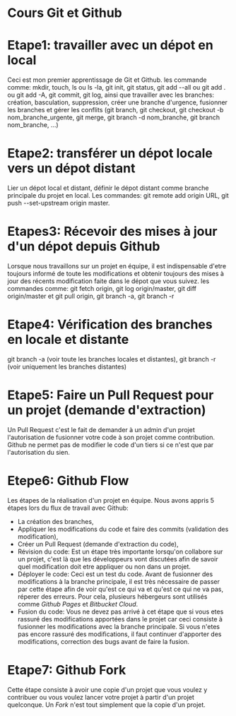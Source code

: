 # Cours Git et Github

# Etape1: travailler avec un dépot en local
Ceci est mon premier apprentissage de Git et Github. les commande comme: mkdir, touch, ls ou ls -la, git init, git status, git add --all ou git add . ou git add -A, git commit, git log, ainsi que travailler avec les branches: création, basculation, suppression, créer une branche d'urgence, fusionner les branches et gérer les conflits (git branch, git checkout, git checkout -b nom_branche_urgente, git merge, git branch -d nom_branche, git branch nom_branche, ...)
# Etape2: transférer un dépot locale vers un dépot distant
Lier un dépot local et distant, définir le dépot distant comme branche principale du projet en local. Les commandes: git remote add origin URL, git push --set-upstream origin master.
# Etapes3: Récevoir des mises à jour d'un dépot depuis Github
Lorsque nous travaillons sur un projet en équipe, il est indispensable d'etre toujours informé de toute les modifications et obtenir toujours des mises à jour des récents modification faite dans le dépot que vous suivez. les commandes comme: git fetch origin, git log origin/master, git diff origin/master et git pull origin, git branch -a, git branch -r
# Etape4: Vérification des branches en locale et distante
git branch -a (voir toute les branches locales et distantes), git branch -r (voir uniquement les branches distantes)
# Etape5: Faire un Pull Request pour un projet  (demande d'extraction)
Un Pull Request c'est le fait de demander à un admin d'un projet l'autorisation de fusionner votre code à son projet comme contribution. Github ne permet pas de modifier le code d'un tiers si ce n'est que par l'autorisation du sien.
# Etepe6: Github Flow
Les étapes de la réalisation d'un projet en équipe. Nous avons appris 5 étapes lors du flux de travail avec Github:
- La création des branches,
- Appliquer les modifications du code et faire des commits (validation des modification),
- Créer un Pull Request (demande d'extraction du code),
- Révision du code: Est un étape très importante lorsqu'on collabore sur un projet, c'est là que les développeurs vont discutées afin de savoir quel modification doit etre appliquer ou non dans un projet.
- Déployer le code: Ceci est un test du code. Avant de fusionner des modifications à la branche principale, il est très nécessaire de passer par cette étape afin de voir qu'est ce qui va et qu'est ce qui ne va pas, réperer des erreurs. Pour cela, plusieurs hébergeurs sont utilisés comme *Github Pages* et *Bitbucket Cloud*.
- Fusion du code: Vous ne devez pas arrivé à cet étape que si vous etes rassuré des modifications apportées dans le projet car ceci consiste à fusionner les modifications avec la branche principale. Si vous n'etes pas encore rassuré des modifications, il faut continuer d'apporter des modifications, correction des bugs avant de faire la fusion.
# Etape7: Github Fork
Cette étape consiste à avoir une copie d'un projet que vous voulez y contribuer ou vous voulez lancer votre projet à partir d'un projet quelconque. Un *Fork* n'est tout simplement que la copie d'un projet.
